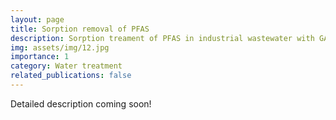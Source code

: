 ```yaml
---
layout: page
title: Sorption removal of PFAS
description: Sorption treament of PFAS in industrial wastewater with GAC or IX
img: assets/img/12.jpg
importance: 1
category: Water treatment
related_publications: false
---
```


Detailed description coming soon!

